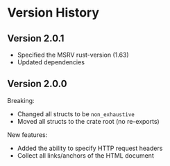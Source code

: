 # Version History

## Version 2.0.1

- Specified the MSRV rust-version (1.63)
- Updated dependencies

## Version 2.0.0

Breaking:
- Changed all structs to be `non_exhaustive`
- Moved all structs to the crate root (no re-exports)

New features:
- Added the ability to specify HTTP request headers
- Collect all links/anchors of the HTML document
